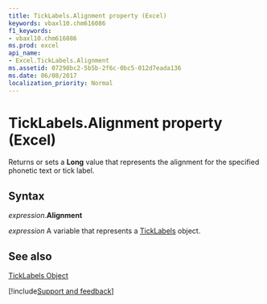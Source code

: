 ```yaml
---
title: TickLabels.Alignment property (Excel)
keywords: vbaxl10.chm616086
f1_keywords:
- vbaxl10.chm616086
ms.prod: excel
api_name:
- Excel.TickLabels.Alignment
ms.assetid: 07298bc2-5b5b-2f6c-0bc5-012d7eada136
ms.date: 06/08/2017
localization_priority: Normal
---
```



# TickLabels.Alignment property (Excel)

Returns or sets a  **Long** value that represents the alignment for the specified phonetic text or tick label.


## Syntax

_expression_.**Alignment**

_expression_ A variable that represents a [TickLabels](Excel.TickLabels-graph-property.md) object.


## See also


[TickLabels Object](Excel.TickLabels(object).md)

[!include[Support and feedback](~/includes/feedback-boilerplate.md)]